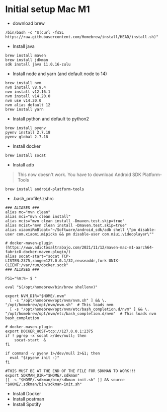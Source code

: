 # Initial setup Mac M1
- download brew
```
/bin/bash -c "$(curl -fsSL https://raw.githubusercontent.com/Homebrew/install/HEAD/install.sh)"
```
- Install java
```
brew install maven
brew install jdkman
sdk install java 11.0.16-zulu
```
- Install node and yarn (and default node to 14)
```
brew install nvm
nvm install v8.9.4
nvm install v12.16.1
nvm install v14.20.0
nvm use v14.20.0
nvm alias default 12
brew install yarn
```
- Install python and default to python2
```
brew install pyenv
pyenv install 2.7.18
pyenv global 2.7.18
```
- Install docker
```
brew install socat
```
- Install adb

> This now doesn't work. You have to download Android SDK Platform-Tools

```
brew install android-platform-tools
```
- .bash_profile/.zshrc
``` shell
### ALIASES ###
alias mc="mvn clean"
alias mci="mvn clean install"
alias mcis="mvn clean install -Dmaven.test.skip=true"
alias mcist="mvn clean install -Dmaven.test.skip=true"
alias xiaomiRmBloat="~/Software/android_sdk/adb shell \"pm disable-user com.xiaomi.mipicks && pm disable-user com.miui.videoplayer\""

# docker-maven-plugin (https://www.adictosaltrabajo.com/2021/11/12/maven-mac-m1-aarch64-fabric8-docker-maven-plugin/)
alias socat-start="socat TCP-LISTEN:2375,range=127.0.0.1/32,reuseaddr,fork UNIX-CLIENT:/var/run/docker.sock"
### ALIASES ###

PS1="%n:%~ $ "

eval "$(/opt/homebrew/bin/brew shellenv)"

export NVM_DIR="$HOME/.nvm"
  [ -s "/opt/homebrew/opt/nvm/nvm.sh" ] && \. "/opt/homebrew/opt/nvm/nvm.sh"  # This loads nvm
  [ -s "/opt/homebrew/opt/nvm/etc/bash_completion.d/nvm" ] && \. "/opt/homebrew/opt/nvm/etc/bash_completion.d/nvm"  # This loads nvm bash_completion

# docker-maven-plugin
export DOCKER_HOST=tcp://127.0.0.1:2375
if ! pgrep -x socat >/dev/null; then
    socat-start  &
fi

if command -v pyenv 1>/dev/null 2>&1; then
  eval "$(pyenv init -)"
fi

#THIS MUST BE AT THE END OF THE FILE FOR SDKMAN TO WORK!!!
export SDKMAN_DIR="$HOME/.sdkman"
[[ -s "$HOME/.sdkman/bin/sdkman-init.sh" ]] && source "$HOME/.sdkman/bin/sdkman-init.sh"
```

- Install Docker
- Install postman
- Install Spotify
